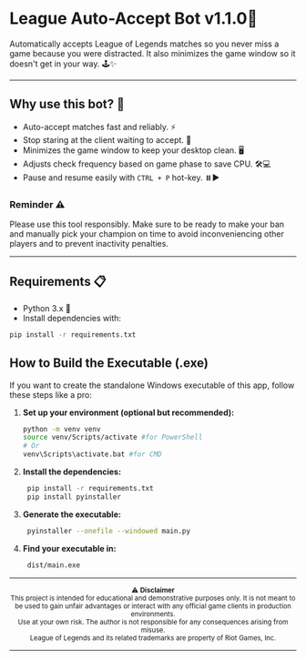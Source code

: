 # League Auto-Accept Bot **v1.1.0**📎

Automatically accepts League of Legends matches so you never miss a game because you were distracted. It also minimizes the game window so it doesn't get in your way. 🕹️✨

---

## Why use this bot? 🚀

- Auto-accept matches fast and reliably. ⚡
- Stop staring at the client waiting to accept. 👀
- Minimizes the game window to keep your desktop clean. 🖥️
- Adjusts check frequency based on game phase to save CPU. 🛠️💻
- Pause and resume easily with  `CTRL + P` hot-key. ⏸️▶️

###  Reminder ⚠️
Please use this tool responsibly. Make sure to be ready to make your ban and manually pick your champion on time to avoid inconveniencing other players and to prevent inactivity penalties.

---

## Requirements 📋

- Python 3.x 🐍
- Install dependencies with:

```bash
pip install -r requirements.txt
```
## How to Build the Executable (.exe)

If you want to create the standalone Windows executable of this app, follow these steps like a pro:

1. **Set up your environment (optional but recommended):**

   ```bash
   python -m venv venv
   source venv/Scripts/activate #for PowerShell
   # Or
   venv\Scripts\activate.bat #for CMD
   ```
2. **Install the dependencies:**
   ```bash
    pip install -r requirements.txt
    pip install pyinstaller
    ```
3. **Generate the executable:**
   ```bash
    pyinstaller --onefile --windowed main.py
    ```
4. **Find your executable in:**
   ```bash
    dist/main.exe
    ```

---
<p align="center">
  <sub>⚠️ <strong>Disclaimer</strong><br>
  This project is intended for educational and demonstrative purposes only. It is not meant to be used to gain unfair advantages or interact with any official game clients in production environments.<br>
  Use at your own risk. The author is not responsible for any consequences arising from misuse.<br>
  League of Legends and its related trademarks are property of Riot Games, Inc.</sub>
</p>

---